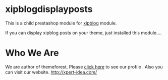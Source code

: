 # xipblogdisplayposts

This is a child prestashop module for <a href="https://github.com/xpert-idea/xipblog">xipblog</a> module. 

If you can display xipblog posts on your theme, just installed this module....

# Who We Are

We are author of themeforest, Please <a href="https://themeforest.net/user/xpert-idea/portfolio?ref=xpert-idea">click here</a> to see our profile . Also you can visit our website. http://xpert-idea.com/

